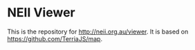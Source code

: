 NEII Viewer
==========

This is the repository for http://neii.org.au/viewer. It is based on https://github.com/TerriaJS/map.
